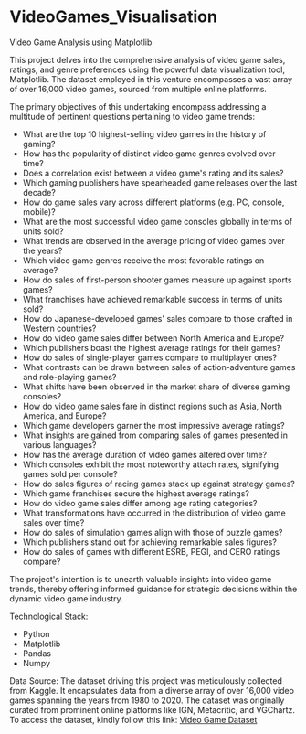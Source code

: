 # VideoGames_Visualisation
Video Game Analysis using Matplotlib

This project delves into the comprehensive analysis of video game sales, ratings, and genre preferences using the powerful data visualization tool, Matplotlib. The dataset employed in this venture encompasses a vast array of over 16,000 video games, sourced from multiple online platforms.

The primary objectives of this undertaking encompass addressing a multitude of pertinent questions pertaining to video game trends:

- What are the top 10 highest-selling video games in the history of gaming?
- How has the popularity of distinct video game genres evolved over time?
- Does a correlation exist between a video game's rating and its sales?
- Which gaming publishers have spearheaded game releases over the last decade?
- How do game sales vary across different platforms (e.g. PC, console, mobile)?
- What are the most successful video game consoles globally in terms of units sold?
- What trends are observed in the average pricing of video games over the years?
- Which video game genres receive the most favorable ratings on average?
- How do sales of first-person shooter games measure up against sports games?
- What franchises have achieved remarkable success in terms of units sold?
- How do Japanese-developed games' sales compare to those crafted in Western countries?
- How do video game sales differ between North America and Europe?
- Which publishers boast the highest average ratings for their games?
- How do sales of single-player games compare to multiplayer ones?
- What contrasts can be drawn between sales of action-adventure games and role-playing games?
- What shifts have been observed in the market share of diverse gaming consoles?
- How do video game sales fare in distinct regions such as Asia, North America, and Europe?
- Which game developers garner the most impressive average ratings?
- What insights are gained from comparing sales of games presented in various languages?
- How has the average duration of video games altered over time?
- Which consoles exhibit the most noteworthy attach rates, signifying games sold per console?
- How do sales figures of racing games stack up against strategy games?
- Which game franchises secure the highest average ratings?
- How do video game sales differ among age rating categories?
- What transformations have occurred in the distribution of video game sales over time?
- How do sales of simulation games align with those of puzzle games?
- Which publishers stand out for achieving remarkable sales figures?
- How do sales of games with different ESRB, PEGI, and CERO ratings compare?

The project's intention is to unearth valuable insights into video game trends, thereby offering informed guidance for strategic decisions within the dynamic video game industry.

Technological Stack:
- Python
- Matplotlib
- Pandas
- Numpy

Data Source:
The dataset driving this project was meticulously collected from Kaggle. It encapsulates data from a diverse array of over 16,000 video games spanning the years from 1980 to 2020. The dataset was originally curated from prominent online platforms like IGN, Metacritic, and VGChartz. To access the dataset, kindly follow this link: [Video Game Dataset](https://www.kaggle.com/rush4ratio/video-game-sales-with-ratings)
